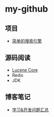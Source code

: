 # my-github

## 项目

- [简单的搜索引擎](https://github.com/fonxian/surfbird-search)

## 源码阅读

- [Lucene Core](https://github.com/fonxian/lucene-core-code-read)
- Redis
- JDK

## 博客笔记

- [学习&开发问题汇总](https://github.com/fonxian/dev-problem)
